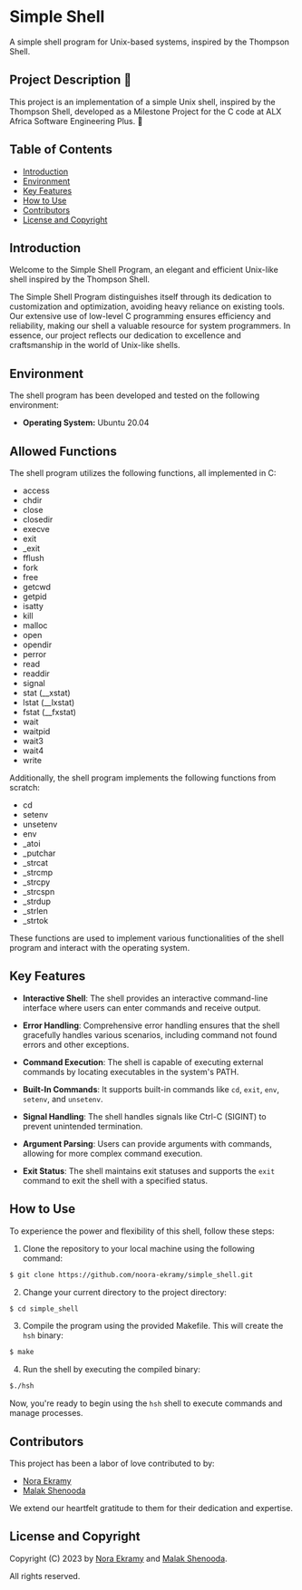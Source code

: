 # Simple Shell 

A simple shell program for Unix-based systems, inspired by the Thompson Shell.

## Project Description 🚀

This project is an implementation of a simple Unix shell, inspired by the Thompson Shell, developed as a Milestone Project for the C code at ALX Africa Software Engineering Plus. 🌟

## Table of Contents
- [Introduction](#introduction)
- [Environment](#environment)
- [Key Features](#key-features)
- [How to Use](#how-to-use)
- [Contributors](#contributors)
- [License and Copyright](#license-and-copyright)

## Introduction

Welcome to the Simple Shell Program, an elegant and efficient Unix-like shell inspired by the Thompson Shell.

The Simple Shell Program distinguishes itself through its dedication to customization and optimization, avoiding heavy reliance on existing tools. Our extensive use of low-level C programming ensures efficiency and reliability, making our shell a valuable resource for system programmers. In essence, our project reflects our dedication to excellence and craftsmanship in the world of Unix-like shells.

## Environment

The shell program has been developed and tested on the following environment:

- **Operating System:** Ubuntu 20.04

## Allowed Functions

The shell program utilizes the following functions, all implemented in C:

- access
- chdir
- close
- closedir
- execve
- exit
- _exit
- fflush
- fork
- free
- getcwd
- getpid
- isatty
- kill
- malloc
- open
- opendir
- perror
- read
- readdir
- signal
- stat (__xstat)
- lstat (__lxstat)
- fstat (__fxstat)
- wait
- waitpid
- wait3
- wait4
- write

Additionally, the shell program implements the following functions from scratch:
- cd 
- setenv
- unsetenv
- env
- _atoi
- _putchar
- _strcat
- _strcmp
- _strcpy
- _strcspn
- _strdup
- _strlen
- _strtok

These functions are used to implement various functionalities of the shell program and interact with the operating system.

## Key Features

- **Interactive Shell**: The shell provides an interactive command-line interface where users can enter commands and receive output.

- **Error Handling**: Comprehensive error handling ensures that the shell gracefully handles various scenarios, including command not found errors and other exceptions.

- **Command Execution**: The shell is capable of executing external commands by locating executables in the system's PATH.

- **Built-In Commands**: It supports built-in commands like `cd`, `exit`, `env`, `setenv`, and `unsetenv`.

- **Signal Handling**: The shell handles signals like Ctrl-C (SIGINT) to prevent unintended termination.

- **Argument Parsing**: Users can provide arguments with commands, allowing for more complex command execution.

- **Exit Status**: The shell maintains exit statuses and supports the `exit` command to exit the shell with a specified status.

## How to Use

To experience the power and flexibility of this shell, follow these steps:

1. Clone the repository to your local machine using the following command:
```bash
$ git clone https://github.com/noora-ekramy/simple_shell.git
```
2. Change your current directory to the project directory:
```bash
$ cd simple_shell
```
3. Compile the program using the provided Makefile. This will create the `hsh` binary:
```bash
$ make
```
4. Run the shell by executing the compiled binary:
```bash
$./hsh
```
Now, you're ready to begin using the `hsh` shell to execute commands and manage processes.

## Contributors

This project has been a labor of love contributed to by:

- [Nora Ekramy](https://github.com/noora-ekramy)
- [Malak Shenooda](https://github.com/malakehab2003)

We extend our heartfelt gratitude to them for their dedication and expertise.

## License and Copyright

Copyright (C) 2023 by [Nora Ekramy](https://github.com/noora-ekramy) and [Malak Shenooda](https://github.com/malakehab2003). 

All rights reserved.
